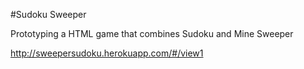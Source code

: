 #Sudoku Sweeper

Prototyping a HTML game that combines Sudoku and Mine Sweeper

http://sweepersudoku.herokuapp.com/#/view1
